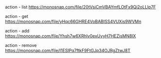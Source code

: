 action - list https://monosnap.com/file/20tVsiCmVBAYmfLOtFx9Qi2oLLlp7F

action - get https://monosnap.com/file/yHqc66GHRE4VoBABISS4VUXis9WVMn

action - add https://monosnap.com/file/Yhsh7w6XRhlv0exUvyH7HEZisMN8lX

action - remove https://monosnap.com/file/I1ESIPq7ftkF9FtGJp34OJRgZtwJ8T
